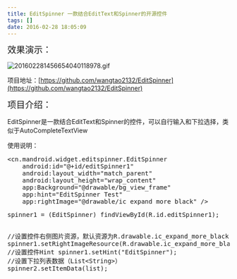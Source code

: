 ```yaml
---
title: EditSpinner 一款结合EditText和Spinner的开源控件
tags: []
date: 2016-02-28 18:05:09
---
```

<!-- more -->
<span style="font-size: 20px;">效果演示：</span>

![201602281456654040118978.gif](/upload/2016/02/201602281456654040118978.gif "201602281456654040118978.gif")

项目地址：[https://github.com/wangtao2132/EditSpinner](https://github.com/wangtao2132/EditSpinner)

<span style="font-size: 20px;">项目介绍：</span>

EditSpinner是一款结合EditText和Spinner的控件，可以自行输入和下拉选择，类似于AutoCompleteTextView

使用说明：
<pre class="brush:java;toolbar:false">&lt;cn.mandroid.widget.editspinner.EditSpinner
    android:id=&quot;@+id/editSpinner1&quot;
    android:layout_width=&quot;match_parent&quot;
    android:layout_height=&quot;wrap_content&quot;
    app:Background=&quot;@drawable/bg_view_frame&quot;
    app:hint=&quot;EditSpinner Test&quot;
    app:rightImage=&quot;@drawable/ic_expand_more_black&quot; /&gt;</pre><pre class="brush:java;toolbar:false">spinner1 = (EditSpinner) findViewById(R.id.editSpinner1);
//设置控件右侧图片资源，默认资源为R.drawable.ic_expand_more_black
spinner1.setRightImageResource(R.drawable.ic_expand_more_black);
//设置控件Hint
spinner1.setHint(&quot;EditSpinner&quot;);
//设置下拉列表数据（List&lt;String&gt;）
spinner2.setItemData(list);</pre>